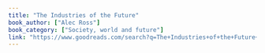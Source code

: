 ```yaml
---
title: "The Industries of the Future"
book_author: ["Alec Ross"]
book_category: ["Society, world and future"]
link: "https://www.goodreads.com/search?q=The+Industries+of+the+Future+Alec+Ross"
---
```

